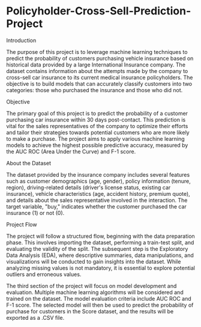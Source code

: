 # Policyholder-Cross-Sell-Prediction-Project

Introduction

The purpose of this project is to leverage machine learning techniques to predict the probability of customers purchasing vehicle insurance based on historical data provided by a large International Insurance company. The dataset contains information about the attempts made by the company to cross-sell car insurance to its current medical insurance policyholders. The objective is to build models that can accurately classify customers into two categories: those who purchased the insurance and those who did not.

Objective

The primary goal of this project is to predict the probability of a customer purchasing car insurance within 30 days post-contact. This prediction is vital for the sales representatives of the company to optimize their efforts and tailor their strategies towards potential customers who are more likely to make a purchase. The project aims to apply various machine learning models to achieve the highest possible predictive accuracy, measured by the AUC ROC (Area Under the Curve) and F-1 score.

About the Dataset

The dataset provided by the insurance company includes several features such as customer demographics (age, gender), policy information (tenure, region), driving-related details (driver's license status, existing car insurance), vehicle characteristics (age, accident history, premium quote), and details about the sales representative involved in the interaction. The target variable, "buy," indicates whether the customer purchased the car insurance (1) or not (0).

Project Flow

The project will follow a structured flow, beginning with the data preparation phase. This involves importing the dataset, performing a train-test split, and evaluating the validity of the split. The subsequent step is the Exploratory Data Analysis (EDA), where descriptive summaries, data manipulations, and visualizations will be conducted to gain insights into the dataset. While analyzing missing values is not mandatory, it is essential to explore potential outliers and erroneous values.

The third section of the project will focus on model development and evaluation. Multiple machine learning algorithms will be considered and trained on the dataset. The model evaluation criteria include AUC ROC and F-1 score. The selected model will then be used to predict the probability of purchase for customers in the Score dataset, and the results will be exported as a .CSV file.
